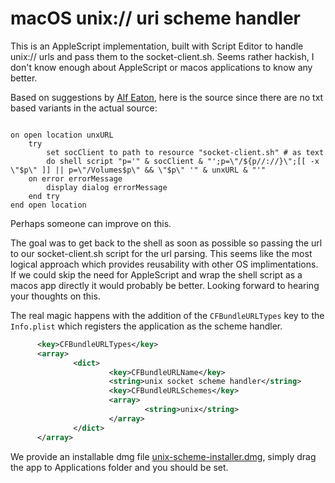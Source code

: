 # macOS unix:// uri scheme handler

This is an AppleScript implementation, built with Script Editor to handle unix:// urls and pass them to the socket-client.sh.
Seems rather hackish, I don't know enough about AppleScript or macos applications to know any better.

Based on suggestions by [Alf Eaton](http://hublog.hubmed.org/archives/001154.html), here is the source since there are no txt based
variants in the actual source:

```AppleScript

on open location unxURL
	try
		set socClient to path to resource "socket-client.sh" # as text
		do shell script "p='" & socClient & "';p=\"/${p//://}\";[[ -x \"$p\" ]] || p=\"/Volumes$p\" && \"$p\" '" & unxURL & "'"
	on error errorMessage
		display dialog errorMessage
	end try
end open location

```

Perhaps someone can improve on this.

The goal was to get back to the shell as soon as possible so passing the url to our socket-client.sh script for the url parsing. This seems
like the most logical approach which provides reusability with other OS implimentations. If we could skip the need for AppleScript and
wrap the shell script as a macos app directly it would probably be better. Looking forward to hearing your thoughts on this.

The real magic happens with the addition of the `CFBundleURLTypes` key to the `Info.plist` which registers the application as the scheme
handler.

```xml
      <key>CFBundleURLTypes</key>
      <array>
              <dict>
                      <key>CFBundleURLName</key>
                      <string>unix socket scheme handler</string>
                      <key>CFBundleURLSchemes</key>
                      <array>
                              <string>unix</string>
                      </array>
              </dict>
      </array>
```

We provide an installable dmg file [unix-scheme-installer.dmg](https://github.com/nickl-/term-hyperlinks/raw/master/unix-url-scheme/os-handlers/macos/unix-scheme-installer.dmg), simply drag the app to Applications folder and you should be set.

